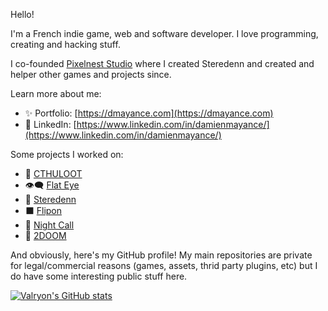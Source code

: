 Hello!

I'm a French indie game, web and software developer. I love programming, creating and hacking stuff.

I co-founded [Pixelnest Studio](https://pixelnest.io) where I created Steredenn and created and helper other games and projects since.

Learn more about me:

- ✨ Portfolio: [https://dmayance.com](https://dmayance.com)
- 👔 LinkedIn: [https://www.linkedin.com/in/damienmayance/](https://www.linkedin.com/in/damienmayance/)

Some projects I worked on:

- 🐙 [CTHULOOT](https://cthuloot.games)
- 👁️‍🗨️ [Flat Eye](http://flateye-game.com/)
- 🚀 [Steredenn](http://steredenn.pixelnest.io)
- ⬛ [Flipon](https://www.flipon.net)
- 🚕 [Night Call](https://nightcall-game.com/)
- 👿 [2DOOM](https://2doom.itch.io/game)

And obviously, here's my GitHub profile! My main repositories are private for legal/commercial reasons (games, assets, thrid party plugins, etc) but I do have some interesting public stuff here.

[![Valryon's GitHub stats](https://github-readme-stats.vercel.app/api?username=valryon)](https://github.com/anuraghazra/github-readme-stats)
